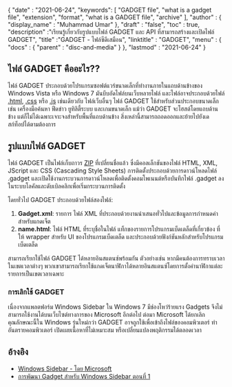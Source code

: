 {
  "date" : "2021-06-24",
  "keywords": [ "GADGET file", "what is a gadget file", "extension", "format", "what is a GADGET file", "archive" ],
  "author" : {
    "display_name" : "Muhammad Umar"
},
  "draft" : "false",
   "toc" : true,
  "description" :"เรียนรู้เกี่ยวกับรูปแบบไฟล์ GADGET และ API ที่สามารถสร้างและเปิดไฟล์ GADGET",
  "title" :"GADGET - ไฟล์ซีดีเสมือน",
  "linktitle" : "GADGET",
  "menu" : {
    "docs" : {
      "parent" : "disc-and-media"
}
},
  "lastmod" : "2021-06-24"
}

## ไฟล์ GADGET คืออะไร??

ไฟล์ GADGET ประกอบด้วยโปรแกรมซอฟต์แวร์ขนาดเล็กที่ทำงานภายในแถบด้านข้างของ Windows Vista หรือ Windows 7 มันบีบอัดไฟล์บนเว็บหลายไฟล์ และไฟล์อาจประกอบด้วยไฟล์ [.html](/th/web/html/), [.css](/th/web/css/) หรือ [.js](/th/web/js/) เช่นเดียวกับ ไฟล์เว็บอื่นๆ ไฟล์ GADGET ใช้สำหรับส่วนประกอบขนาดเล็ก เช่น เครื่องมือค้นหา ฟีดข่าว ยูทิลิตี้ระบบ และเกมขนาดเล็ก แม้ว่า GADGET จะโฮสต์โดยแถบด้านข้าง แต่ก็ไม่ได้เฉพาะเจาะจงสำหรับพื้นที่แถบด้านข้าง สิ่งเหล่านี้สามารถถอดออกและย้ายไปยังเดสก์ท็อปได้ตามต้องการ

## รูปแบบไฟล์ GADGET

ไฟล์ GADGET เป็นไฟล์เก็บถาวร [ZIP](/th/compression/zip/) ที่เปลี่ยนชื่อแล้ว ซึ่งมีคอลเล็กชันของไฟล์ HTML, XML, JScript และ CSS (Cascading Style Sheets) การติดตั้งประกอบด้วยการดาวน์โหลดไฟล์ .gadget และเปิดใช้งานกระบวนการดาวน์โหลดเพื่อติดตั้งคอมโพเนนต์หรือบันทึกไฟล์ .gadget ลงในระบบโลคัลและดับเบิลคลิกเพื่อเริ่มกระบวนการติดตั้ง

โดยทั่วไป GADGET ประกอบด้วยไฟล์สองไฟล์:

1. **Gadget.xml**: รายการ ไฟล์ XML ที่ประกอบด้วยงานนำเสนอทั่วไปและข้อมูลการกำหนดค่าสำหรับแกดเจ็ต
2. **name.html**: ไฟล์ HTML ที่ระบุชื่อในไฟล์<name> แท็กของรายการโปรแกรมเบ็ดเตล็ดที่เกี่ยวข้อง ที่ให้ wrapper สำหรับ UI ของโปรแกรมเบ็ดเตล็ด และประกอบด้วยฟังก์ชันหลักสำหรับโปรแกรมเบ็ดเตล็ด

สามารถเรียกใช้ไฟล์ GADGET ได้หลายอินสแตนซ์พร้อมกัน ตัวอย่างเช่น หากมีคนต้องการทราบเวลาในเขตเวลาต่างๆ พวกเขาสามารถเรียกใช้แกดเจ็ตนาฬิกาได้หลายอินสแตนซ์โดยการตั้งค่านาฬิกาแต่ละรายการเป็นเขตเวลาเฉพาะ

### การเลิกใช้ GADGET

เนื่องจากแพลตฟอร์ม Windows Sidebar ใน Windows 7 มีช่องโหว่ร้ายแรง Gadgets จึงไม่สามารถใช้งานได้บนเว็บไซต์ทางการของ Microsoft อีกต่อไป ต่อมา Microsoft ได้ยกเลิกคุณลักษณะนี้ใน Windows รุ่นใหม่กว่า GADGET อาจถูกใช้เพื่อเข้าถึงไฟล์ของคอมพิวเตอร์ ทำอันตรายคอมพิวเตอร์ เปิดเผยเนื้อหาที่ไม่เหมาะสม หรือเปลี่ยนแปลงพฤติกรรมได้ตลอดเวลา

## อ้างอิง

* [Windows Sidebar - โดย Microsoft](https://learn.microsoft.com/en-us/previous-versions/windows/desktop/sidebar/-sidebar-entry)
* [การพัฒนา Gadget สำหรับ Windows Sidebar ตอนที่ 1](https://learn.microsoft.com/en-us/previous-versions/windows/desktop/sidebar/-sidebar-overview-gdo)

